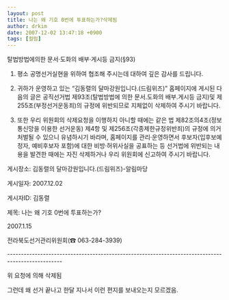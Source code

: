 ```yaml
---
layout: post
title: 나는 왜 기호 0번에 투표하는가?삭제됨
author: drkim
date: 2007-12-02 13:47:18 +0900
tags: [컬럼]
---
```

탈법방법에의한 문서·도화의 배부·게시등 금지(§93) 
  

  
1. 평소 공명선거실현을 위하여 협조해 주시는데 대하여 깊은 감사를 드립니다. 
  

  
2. 귀하가 운영하고 있는 “김동렬의 달마강원입니다.(드림위즈)” 홈페이지에 게시된 다음의 글은 공직선거법 제93조(탈법방법에 의한 문서.도화의 배부.게시등 금지)및 제255조(부정선거운동죄)의 규정에 위반되므로 지체없이 삭제하여 주시기 바랍니다. 
  

  
3. 또한 우리 위원회의 삭제요청을 이행하지 아니할 때에는 같은 법 제82조의4조(정보통신망을 이용한 선거운동) 제4항 및 제256조(각종제한규정위반죄)의 규정에 의거 처벌될 수 있으니 유념하시기 바라며, 홈페이지를 관리·운영하면서 후보자(입후보예정자, 예비후보자 포함)에 대한 비방·허위사실을 공표하는 등 선거법에 위반되는 내용을 발견한 때에는 자진 삭제하거나 우리 위원회에 신고하여 주시기 바랍니다. 
  

  
게시장소: 김동렬의 달마강원입니다.(드림위즈)-알림마당 
  

  
게시일자: 2007.12.02
  

  
게시자ID: 김동렬 
  

  
제목: 나는 왜 기호 0번에 투표하는가? 
  

  

  
2007.1.15 
  
전라북도선거관리위원회(☎ 063-284-3939) 
  

  
\---\---\---\---\---\---\---\---\---\---\---\---\---\---\---\---\---\---\---\---\---\---\---\---\---\---\---\---\---\---\---\-----
  

  
위 요청에 의해 삭제됨
  

  
그런데 왜 선거 끝나고 한달 지나서 이런 편지를 보내오는지 모르겠음.